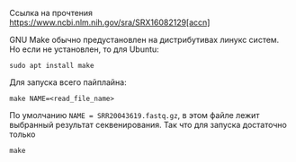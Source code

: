 Ссылка на прочтения
https://www.ncbi.nlm.nih.gov/sra/SRX16082129[accn]

GNU Make обычно предустановлен на дистрибутивах линукс систем.<br>
Но если не установлен, то для Ubuntu:
```
sudo apt install make
```

Для запуска всего пайплайна:
```
make NAME=<read_file_name>
```
По умолчанию `NAME = SRR20043619.fastq.gz`, в этом файле лежит выбранный результат секвенирования. Так что для запуска достаточно только
```
make
```
